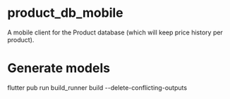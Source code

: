 # product_db_mobile

A mobile client for the Product database (which will keep price history per product).

# Generate models

flutter pub run build_runner build --delete-conflicting-outputs
